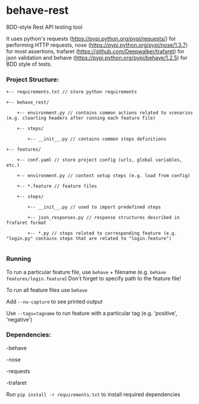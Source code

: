 # behave-rest
BDD-style Rest API testing tool

It uses python's requests (https://pypi.python.org/pypi/requests/) for performing HTTP requests, nose (https://pypi.python.org/pypi/nose/1.3.7) for most assertions, trafaret (https://github.com/Deepwalker/trafaret) for json validation and behave (https://pypi.python.org/pypi/behave/1.2.5) for BDD style of tests.

### Project Structure:

```
+-- requirements.txt // store python requirements

+-- behave_rest/
    
    +-- environment.py // contains common actions related to scenarios (e.g. clearting headers after running each feature file)

    +-- steps/

        +-- __init__.py // contains common steps definitions

+-- features/

    +-- conf.yaml // store project config (urls, global variables, etc.)

    +-- environment.py // context setup steps (e.g. load from config)

    +-- *.feature // feature files

    +-- steps/

        +-- __init__.py // used to import predefined steps

        +-- json_responses.py // response structures described in Trafaret format

        +-- *.py // steps related to corresponding feature (e.g. "login.py" contains steps that are related to "login.feature")  
        
```

### Running

To run a particular feature file, use `behave` + filename (e.g. `behave features/login.feature`) Don't forget to specify path to the feature file!

To run all feature files use `behave`

Add `--no-capture` to see printed output

Use `--tags=tagname` to run feature with a particular tag (e.g. 'positive', 'negative')


### Dependencies:

-behave

-nose

-requests

-trafaret


Run `pip install -r requirements.txt` to install required dependencies
